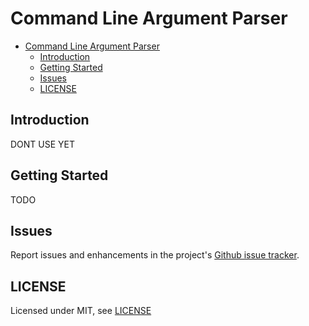 # Command Line Argument Parser

- [Command Line Argument Parser](#command-line-argument-parser)
  - [Introduction](#introduction)
  - [Getting Started](#getting-started)
  - [Issues](#issues)
  - [LICENSE](#license)

## Introduction

DONT USE YET

## Getting Started

TODO

## Issues

Report issues and enhancements in the project's [Github issue tracker](https://github.com/spmeesseman/arg-parser/issues).

## LICENSE

Licensed under MIT, see [LICENSE](LICENSE.md)
